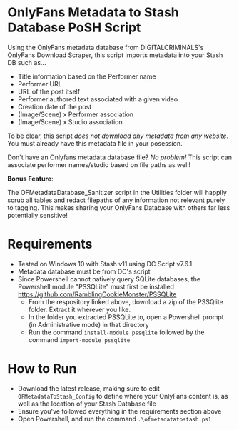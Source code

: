 # OnlyFans Metadata to Stash Database PoSH Script
Using the OnlyFans metadata database from DIGITALCRIMINALS's OnlyFans Download Scraper, this script imports metadata into your Stash DB such as...
- Title information based on the Performer name
- Performer URL
- URL of the post itself
- Performer authored text associated with a given video
- Creation date of the post
- (Image/Scene) x Performer association
- (Image/Scene) x Studio association

To be clear, this script _does not download any metadata from any website_. 
You must already have this metadata file in your posession.

Don't have an Onlyfans metadata database file? _No problem!_ This script can associate performer names/studio based on file paths as well!

**Bonus Feature**: 

The OFMetadataDatabase_Sanitizer script in the Utilities folder will happily scrub all tables and redact filepaths of any information not relevant purely to tagging. This makes sharing your OnlyFans Database with others far less potentially sensitive!

# Requirements
  - Tested on Windows 10 with Stash v11 using DC Script v7.6.1
  - Metadata database must be from DC's script
  - Since Powershell cannot natively query SQLite databases, the Powershell module "PSSQLite" must first be installed https://github.com/RamblingCookieMonster/PSSQLite
    * From the respository linked above, download a zip of the PSSQlite folder. Extract it wherever you like.
    * In the folder you extracted PSSQLite to, open a Powershell prompt (in Administrative mode) in that directory
    * Run the command `install-module pssqlite` followed by the command `import-module pssqlite`

# How to Run
- Download the latest release, making sure to edit `OFMetadataToStash_Config` to define where your OnlyFans content is, as well as the location of your Stash Database file
- Ensure you've followed everything in the requirements section above
- Open Powershell, and run the command `.\ofmetadatatostash.ps1`
